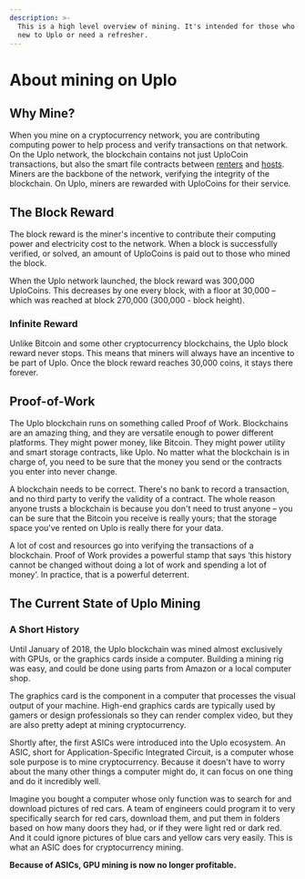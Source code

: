 ```yaml
---
description: >-
  This is a high level overview of mining. It's intended for those who are brand
  new to Uplo or need a refresher.
---
```


# About mining on Uplo

## Why Mine?

When you mine on a cryptocurrency network, you are contributing computing power to help process and verify transactions on that network. On the Uplo network, the blockchain contains not just UploCoin transactions, but also the smart file contracts between [renters](../renting/about-renting.md) and [hosts](https://github.com/DavidMGilbert/uplo-support-docs/tree/431ec4c4cb7b7fe1321203b069ebf4981995d762/hosting/about-hosting-on-uplo.md). Miners are the backbone of the network, verifying the integrity of the blockchain. On Uplo, miners are rewarded with UploCoins for their service.

## The Block Reward

The block reward is the miner's incentive to contribute their computing power and electricity cost to the network. When a block is successfully verified, or solved, an amount of UploCoins is paid out to those who mined the block.

When the Uplo network launched, the block reward was 300,000 UploCoins. This decreases by one every block, with a floor at 30,000 – which was reached at block 270,000 \(300,000 - block height\).

### Infinite Reward

Unlike Bitcoin and some other cryptocurrency blockchains, the Uplo block reward never stops. This means that miners will always have an incentive to be part of Uplo. Once the block reward reaches 30,000 coins, it stays there forever.

## Proof-of-Work

The Uplo blockchain runs on something called Proof of Work. Blockchains are an amazing thing, and they are versatile enough to power different platforms. They might power money, like Bitcoin. They might power utility and smart storage contracts, like Uplo. No matter what the blockchain is in charge of, you need to be sure that the money you send or the contracts you enter into never change.

A blockchain needs to be correct. There's no bank to record a transaction, and no third party to verify the validity of a contract. The whole reason anyone trusts a blockchain is because you don't need to trust anyone – you can be sure that the Bitcoin you receive is really yours; that the storage space you've rented on Uplo is really there for your data.

A lot of cost and resources go into verifying the transactions of a blockchain. Proof of Work provides a powerful stamp that says ‘this history cannot be changed without doing a lot of work and spending a lot of money’. In practice, that is a powerful deterrent.

## The Current State of Uplo Mining

### A Short History

Until January of 2018, the Uplo blockchain was mined almost exclusively with GPUs, or the graphics cards inside a computer. Building a mining rig was easy, and could be done using parts from Amazon or a local computer shop.

The graphics card is the component in a computer that processes the visual output of your machine. High-end graphics cards are typically used by gamers or design professionals so they can render complex video, but they are also pretty adept at mining cryptocurrency.

Shortly after, the first ASICs were introduced into the Uplo ecosystem. An ASIC, short for Application-Specific Integrated Circuit, is a computer whose sole purpose is to mine cryptocurrency. Because it doesn't have to worry about the many other things a computer might do, it can focus on one thing and do it incredibly well.

Imagine you bought a computer whose only function was to search for and download pictures of red cars. A team of engineers could program it to very specifically search for red cars, download them, and put them in folders based on how many doors they had, or if they were light red or dark red. And it could ignore pictures of blue cars and yellow cars very easily. This is what an ASIC does for cryptocurrency mining.

**Because of ASICs, GPU mining is now no longer profitable.**

